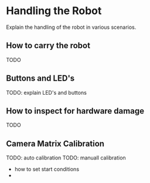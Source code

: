 # Handling the Robot
Explain the handling of the robot in various scenarios.

## How to carry the robot
TODO

## Buttons and LED's
TODO: explain LED's and buttons  

## How to inspect for hardware damage
TODO

## Camera Matrix Calibration
TODO: auto calibration
TODO: manuall calibration
 - how to set start conditions
 - 